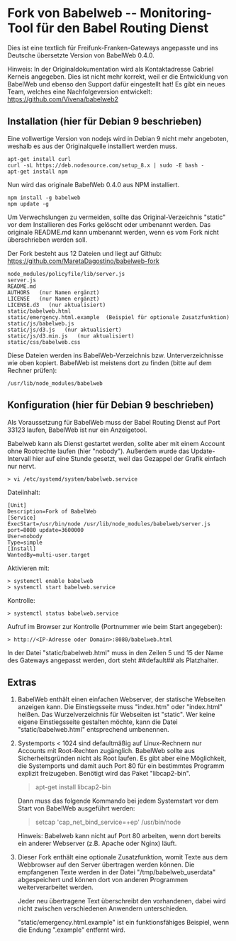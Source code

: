 Fork von Babelweb -- Monitoring-Tool für den Babel Routing Dienst
=================================================================

Dies ist eine textlich für Freifunk-Franken-Gateways angepasste
und ins Deutsche übersetzte Version von BabelWeb 0.4.0.

Hinweis: In der Originaldokumentation wird als Kontaktadresse Gabriel Kerneis
angegeben. Dies ist nicht mehr korrekt, weil er die Entwicklung von BabelWeb
und ebenso den Support dafür eingestellt hat! Es gibt ein neues Team, welches
eine Nachfolgeversion entwickelt: https://github.com/Vivena/babelweb2


Installation (hier für Debian 9 beschrieben)
------------

Eine vollwertige Version von nodejs wird in Debian 9 nicht mehr angeboten,
weshalb es aus der Originalquelle installiert werden muss.

    apt-get install curl
    curl -sL https://deb.nodesource.com/setup_8.x | sudo -E bash -
    apt-get install npm

Nun wird das originale BabelWeb 0.4.0 aus NPM installiert.

    npm install -g babelweb
    npm update -g

Um Verwechslungen zu vermeiden, sollte das Original-Verzeichnis "static"
vor dem Installieren des Forks gelöscht oder umbenannt werden.
Das originale README.md kann umbenannt werden, wenn es vom Fork nicht
überschrieben werden soll.

Der Fork besteht aus 12 Dateien und liegt auf Github:
https://github.com/MaretaDagostino/babelweb-fork

    node_modules/policyfile/lib/server.js
    server.js
    README.md
    AUTHORS   (nur Namen ergänzt)
    LICENSE   (nur Namen ergänzt)
    LICENSE.d3   (nur aktualisiert)
    static/babelweb.html
    static/emergency.html.example  (Beispiel für optionale Zusatzfunktion)
    static/js/babelweb.js
    static/js/d3.js   (nur aktualisiert)
    static/js/d3.min.js   (nur aktualisiert)
    static/css/babelweb.css

Diese Dateien werden ins BabelWeb-Verzeichnis bzw. Unterverzeichnisse wie oben
kopiert. BabelWeb ist meistens dort zu finden (bitte auf dem Rechner prüfen):

    /usr/lib/node_modules/babelweb


Konfiguration (hier für Debian 9 beschrieben)
-------------

Als Voraussetzung für BabelWeb muss der Babel Routing Dienst
auf Port 33123 laufen, BabelWeb ist nur ein Anzeigetool.

Babelweb kann als Dienst gestartet werden, sollte aber mit einem Account ohne
Rootrechte laufen (hier "nobody"). Außerdem wurde das Update-Intervall hier
auf eine Stunde gesetzt, weil das Gezappel der Grafik einfach nur nervt.

    > vi /etc/systemd/system/babelweb.service

Dateiinhalt:

    [Unit]
    Description=Fork of BabelWeb
    [Service]
    ExecStart=/usr/bin/node /usr/lib/node_modules/babelweb/server.js port=8080 update=3600000
    User=nobody
    Type=simple
    [Install]
    WantedBy=multi-user.target

Aktivieren mit:

    > systemctl enable babelweb
    > systemctl start babelweb.service
    
Kontrolle:

    > systemctl status babelweb.service

Aufruf im Browser zur Kontrolle (Portnummer wie beim Start angegeben):

    > http://<IP-Adresse oder Domain>:8080/babelweb.html

In der Datei "static/babelweb.html" muss in den Zeilen 5 und 15 der Name des
Gateways angepasst werden, dort steht ##default## als Platzhalter.


Extras
------

1) BabelWeb enthält einen einfachen Webserver, der statische Webseiten
   anzeigen kann. Die Einstiegsseite muss "index.htm" oder "index.html"
   heißen. Das Wurzelverzeichnis für Webseiten ist "static".
   Wer keine eigene Einstiegsseite gestalten möchte, kann die Datei
   "static/babelweb.html" entsprechend umbenennen.

2) Systemports < 1024 sind defaultmäßig auf Linux-Rechnern nur Accounts
   mit Root-Rechten zugänglich. BabelWeb sollte aus Sicherheitsgründen
   nicht als Root laufen.
   Es gibt aber eine Möglichkeit, die Systemports und damit auch Port 80
   für ein bestimmtes Programm explizit freizugeben. Benötigt wird das
   Paket "libcap2-bin".

     > apt-get install libcap2-bin

   Dann muss das folgende Kommando bei jedem Systemstart vor dem Start
   von BabelWeb ausgeführt werden:

     > setcap 'cap_net_bind_service=+ep' /usr/bin/node

   Hinweis: Babelweb kann nicht auf Port 80 arbeiten, wenn dort bereits
   ein anderer Webserver (z.B. Apache oder Nginx) läuft.

3) Dieser Fork enthält eine optionale Zusatzfunktion, womit Texte aus dem
   Webbrowser auf den Server übertragen werden können. Die empfangenen
   Texte werden in der Datei "/tmp/babelweb_userdata" abgespeichert
   und können dort von anderen Programmen weiterverarbeitet werden.

   Jeder neu übertragene Text überschreibt den vorhandenen, dabei wird
   nicht zwischen verschiedenen Anwendern unterschieden.

   "static/emergency.html.example" ist ein funktionsfähiges Beispiel,
   wenn die Endung ".example" entfernt wird.

